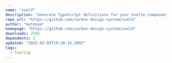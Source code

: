 ```yaml
---
name: "sveld"
description: "Generate TypeScript definitions for your Svelte components."
repo_url: "https://github.com/carbon-design-system/sveld"
author: "metonym"
homepage: "https://github.com/carbon-design-system/sveld"
downloads: 3785
dependents: 2
updated: "2025-03-03T19:28:15.209Z"
tags: 
  - tooling
---
```

